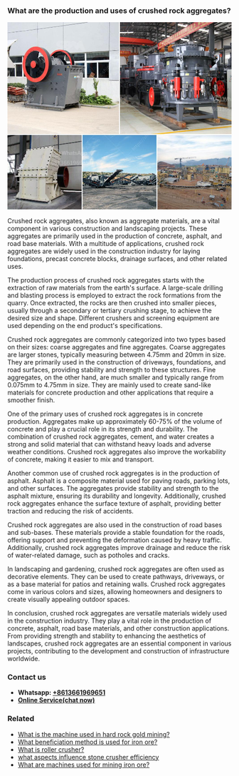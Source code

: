 <h3>What are the production and uses of crushed rock aggregates?</h3><img src='1701742531.jpg' alt=''><p>Crushed rock aggregates, also known as aggregate materials, are a vital component in various construction and landscaping projects. These aggregates are primarily used in the production of concrete, asphalt, and road base materials. With a multitude of applications, crushed rock aggregates are widely used in the construction industry for laying foundations, precast concrete blocks, drainage surfaces, and other related uses.</p><p>The production process of crushed rock aggregates starts with the extraction of raw materials from the earth's surface. A large-scale drilling and blasting process is employed to extract the rock formations from the quarry. Once extracted, the rocks are then crushed into smaller pieces, usually through a secondary or tertiary crushing stage, to achieve the desired size and shape. Different crushers and screening equipment are used depending on the end product's specifications.</p><p>Crushed rock aggregates are commonly categorized into two types based on their sizes: coarse aggregates and fine aggregates. Coarse aggregates are larger stones, typically measuring between 4.75mm and 20mm in size. They are primarily used in the construction of driveways, foundations, and road surfaces, providing stability and strength to these structures. Fine aggregates, on the other hand, are much smaller and typically range from 0.075mm to 4.75mm in size. They are mainly used to create sand-like materials for concrete production and other applications that require a smoother finish.</p><p>One of the primary uses of crushed rock aggregates is in concrete production. Aggregates make up approximately 60-75% of the volume of concrete and play a crucial role in its strength and durability. The combination of crushed rock aggregates, cement, and water creates a strong and solid material that can withstand heavy loads and adverse weather conditions. Crushed rock aggregates also improve the workability of concrete, making it easier to mix and transport.</p><p>Another common use of crushed rock aggregates is in the production of asphalt. Asphalt is a composite material used for paving roads, parking lots, and other surfaces. The aggregates provide stability and strength to the asphalt mixture, ensuring its durability and longevity. Additionally, crushed rock aggregates enhance the surface texture of asphalt, providing better traction and reducing the risk of accidents.</p><p>Crushed rock aggregates are also used in the construction of road bases and sub-bases. These materials provide a stable foundation for the roads, offering support and preventing the deformation caused by heavy traffic. Additionally, crushed rock aggregates improve drainage and reduce the risk of water-related damage, such as potholes and cracks.</p><p>In landscaping and gardening, crushed rock aggregates are often used as decorative elements. They can be used to create pathways, driveways, or as a base material for patios and retaining walls. Crushed rock aggregates come in various colors and sizes, allowing homeowners and designers to create visually appealing outdoor spaces.</p><p>In conclusion, crushed rock aggregates are versatile materials widely used in the construction industry. They play a vital role in the production of concrete, asphalt, road base materials, and other construction applications. From providing strength and stability to enhancing the aesthetics of landscapes, crushed rock aggregates are an essential component in various projects, contributing to the development and construction of infrastructure worldwide.</p><h3>Contact us</h3><ul><li><strong>Whatsapp:&nbsp;<a href="https://wa.me/8613661969651">+8613661969651</a></strong></li><li><a href="https://swt.shibang-china.com/?git&amp;zhl&amp;What are the production and uses of crushed rock aggregates"><strong>Online Service(chat now)</strong></a></li></ul><h3>Related</h3><ul><li><a href='What is the machine used in hard rock gold mining.md'>What is the machine used in hard rock gold mining?</a></li><li><a href='What beneficiation method is used for iron ore.md'>What beneficiation method is used for iron ore?</a></li><li><a href='What is roller crusher.md'>What is roller crusher?</a></li><li><a href='what aspects influence stone crusher efficiency.md'>what aspects influence stone crusher efficiency</a></li><li><a href='What are machines used for mining iron ore.md'>What are machines used for mining iron ore?</a></li></ul>